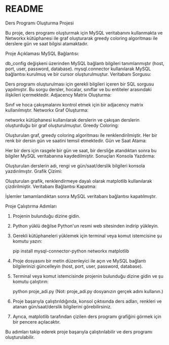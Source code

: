 # README

Ders Programı Oluşturma Projesi 

Bu proje, ders programı oluşturmak için MySQL veritabanını kullanmakta ve Networkx kütüphanesi ile graf oluşturarak greedy coloring algoritması ile derslere gün ve saat bilgisi atamaktadır.

Proje Açıklaması
MySQL Bağlantısı:

db_config değişkeni üzerinden MySQL bağlantı bilgileri tanımlanmıştır (host, port, user, password, database).
mysql.connector kullanılarak MySQL bağlantısı kurulmuş ve bir cursor oluşturulmuştur.
Veritabanı Sorgusu:

Ders programı oluşturulması için gerekli bilgileri içeren bir SQL sorgusu yapılmıştır. Bu sorgu dersler, hocalar, sınıflar ve bu entiteler arasındaki ilişkileri içermektedir.
Adjacency Matrix Oluşturma:

Sınıf ve hoca çakışmalarını kontrol etmek için bir adjacency matrix kullanılmıştır.
Networkx Graf Oluşturma:

networkx kütüphanesi kullanılarak derslerin ve çakışan derslerin oluşturduğu bir graf oluşturulmuştur.
Greedy Coloring:

Oluşturulan graf, greedy coloring algoritması ile renklendirilmiştir. Her bir renk bir dersin gün ve saatini temsil etmektedir.
Gün ve Saat Atama:

Her bir ders için rasgele bir gün ve saat, bir dersliğe atandıktan sonra bu bilgiler MySQL veritabanına kaydedilmiştir.
Sonuçları Konsola Yazdırma:

Oluşturulan derslerin adı, rengi ve gün/saat/derslik bilgileri konsola yazdırılmıştır.
Grafik Çizimi:

Oluşturulan grafik, renklendirmeye dayalı olarak matplotlib kullanılarak çizdirilmiştir.
Veritabanı Bağlantısı Kapatma:

İşlemler tamamlandıktan sonra MySQL veritabanı bağlantısı kapatılmıştır.

Proje Çalıştırma Adımları

1. Projenin bulunduğu dizine gidin.

2. Python yüklü değilse Python'un resmi web sitesinden indirip yükleyin.

3. Gerekli kütüphaneleri yüklemek için terminal veya komut istemcisine şu komutu yazın:
   
   pip install mysql-connector-python networkx matplotlib

4. Proje dosyasını bir metin düzenleyici ile açın ve MySQL bağlantı bilgilerinizi güncelleyin (host, port, user, password, database).
   
5. Terminal veya komut istemcisinde projenin bulunduğu dizine gidin ve şu komutu çalıştırın:

   python proje_adi.py
(Not: proje_adi.py dosyanızın gerçek adını kullanın.)

6. Proje başarıyla çalıştırıldığında, konsol çıktısında ders adları, renkleri ve atanan gün/saat/derslik bilgilerini görebilirsiniz.

7. Ayrıca, matplotlib tarafından çizilen ders programı grafiğini görmek için bir pencere açılacaktır.

Bu adımları takip ederek proje başarıyla çalıştırılabilir ve ders programı oluşturulabilir.


